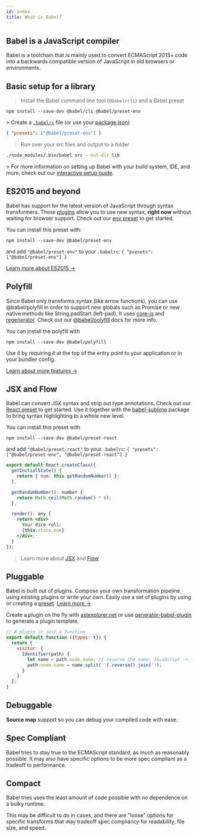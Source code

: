 ```yaml
---
id: index
title: What is Babel?
---
```


## Babel is a JavaScript compiler

Babel is a toolchain that is mainly used to convert ECMAScript 2015+ code into a backwards compatible version of JavaScript in old browsers or environments.

## Basic setup for a library  

> Install the Babel command line tool (`@babel/cli`) and a Babel preset

```shell
npm install --save-dev @babel/cli @babel/preset-env
```

\> Create a [`.babelrc`](babelrc.md) file (or use your [package.json](babelrc.md#use-via-packagejson))

```json
{ "presets": ["@babel/preset-env"] }
```

> Run over your src files and output to a folder

```sh
./node_modules/.bin/babel src --out-dir lib
```

\> For more information on setting up Babel with your build system, IDE, and more, check out our [interactive setup guide](/setup.html).

ES2015 and beyond
-----------------

Babel has support for the latest version of JavaScript through syntax transformers. These [plugins](plugins.md) allow you to use new syntax, **right now** without waiting for browser support. Check out our [env preset](preset-env.md) to get started.

You can install this preset with:

```shell
npm install --save-dev @babel/preset-env
```

and add `"@babel/preset-env"` to your `.babelrc`: `{ "presets": ["@babel/preset-env"] }`

[Learn more about ES2015 →](learn.md)

Polyfill
--------

Since Babel only transforms syntax (like arrow functions), you can use @babel/polyfill in order to support new globals such as Promise or new native methods like String.padStart (left-pad). It uses [core-js](https://github.com/zloirock/core-js) and [regenerator](https://facebook.github.io/regenerator/). Check out our [@babel/polyfill](/docs/usage/polyfill) docs for more info.

You can install the polyfill with

```shell
npm install --save-dev @babel/polyfill
```

Use it by requiring it at the top of the entry point to your application or in your bundler config.

[Learn about more features →](https://github.com/zloirock/core-js#index)

JSX and Flow
------------

Babel can convert JSX syntax and strip out type annotations. Check out our [React preset](preset-react.md) to get started. Use it together with the [babel-sublime](https://github.com/babel/babel-sublime) package to bring syntax highlighting to a whole new level.

You can install this preset with

```shell
npm install --save-dev @babel/preset-react
```

and add `"@babel/preset-react"` to your `.babelrc`: `{ "presets": ["@babel/preset-env", "@babel/preset-react"] }`

```jsx
export default React.createClass({
  getInitialState() {
    return { num: this.getRandomNumber() };
  },

  getRandomNumber(): number {
    return Math.ceil(Math.random() * 6);
  },

  render(): any {
    return <div>
      Your dice roll:
      {this.state.num}
    </div>;
  }
});
```

> Learn more about [JSX](https://facebook.github.io/jsx/) and [Flow](http://flowtype.org/)

Pluggable
---------

Babel is built out of plugins. Compose your own transformation pipeline using existing plugins or write your own. Easily use a set of plugins by using or creating a [preset](plugins.md#presets). [Learn more →](plugins.md)

Create a plugin on the fly with [astexplorer.net](https://astexplorer.net/#/KJ8AjD6maa) or use [generator-babel-plugin](https://github.com/babel/generator-babel-plugin) to generate a plugin template.

```javascript
// A plugin is just a function
export default function ({types: t}) {
  return {
    visitor: {
      Identifier(path) {
        let name = path.node.name; // reverse the name: JavaScript -> tpircSavaJ
        path.node.name = name.split('').reverse().join('');
      }
    }
  };
}
```

Debuggable
----------

**Source map** support so you can debug your compiled code with ease.

Spec Compliant
--------

Babel tries to stay true to the ECMAScript standard, as much as reasonably possible. It may also have specific options to be more spec compliant as a tradeoff to performance.

Compact
--------

Babel tries uses the least amount of code possible with no dependence on a bulky runtime.

This may be difficult to do in cases, and there are "loose" options for specific transforms that may tradeoff spec compliancy for readability, file size, and speed.

